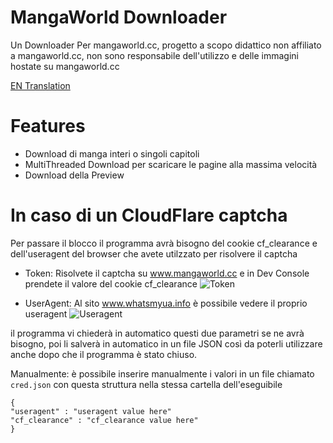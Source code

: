 # MangaWorld Downloader 
Un Downloader Per mangaworld.cc,
progetto a scopo didattico non affiliato a mangaworld.cc, non sono responsabile dell'utilizzo e delle immagini hostate su mangaworld.cc

[EN Translation]("https://github.com/AlexZorzi/MangaWorldDownloader/blob/master/README.md")

# Features
- Download di manga interi o singoli capitoli
- MultiThreaded Download per scaricare le pagine alla massima velocità
- Download della Preview

# In caso di un CloudFlare captcha
Per passare il blocco il programma avrà bisogno del cookie cf_clearance e dell'useragent del browser che avete utilzzato per risolvere il captcha

- Token: Risolvete il captcha su www.mangaworld.cc e in Dev Console prendete il valore del cookie cf_clearance 
  ![Token](https://i.imgur.com/HYUu0M0.png)
  
- UserAgent: Al sito www.whatsmyua.info è possibile vedere il proprio useragent
  ![Useragent](https://i.imgur.com/nZZfCt1.png)
  
il programma vi chiederà in automatico questi due parametri se ne avrà bisogno, poi li salverà in automatico in un file JSON così da poterli utilizzare 
anche dopo che il programma è stato chiuso.

Manualmente: è possibile inserire manualmente i valori in un file chiamato `cred.json` con questa struttura nella stessa cartella dell'eseguibile

```
{
"useragent" : "useragent value here"
"cf_clearance" : "cf_clearance value here"
}
```